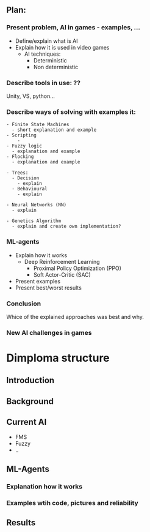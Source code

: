 ## Plan:
### Present problem, AI in games - examples, ...
  - Define/explain what is AI
  - Explain how it is used in video games
    - AI techniques:
      - Deterministic
      - Non deterministic

### Describe tools in use: ?? 
Unity, VS, python...

### Describe ways of solving with examples it:
    - Finite State Machines
      - short explanation and example
    - Scripting
        - 
    - Fuzzy logic
      - explanation and example
    - Flocking
      - explanation and example

    - Trees:
      - Decision
        - explain
      - Behavioural
        - explain

    - Neural Networks (NN)
      - explain

    - Genetics Algorithm
      - explain and create own implementation?

### ML-agents
- Explain how it works
  - Deep Reinforcement Learning
    - Proximal Policy Optimization (PPO)
    - Soft Actor-Critic (SAC)
- Present examples
- Present best/worst results
### Conclusion
Whice of the explained approaches was best and why.

### New AI challenges in games


# Dimploma structure

## Introduction

## Background

## Current AI
- FMS
- Fuzzy
- ..

## ML-Agents
### Explanation how it works
### Examples wtih code, pictures and reliability 

## Results
